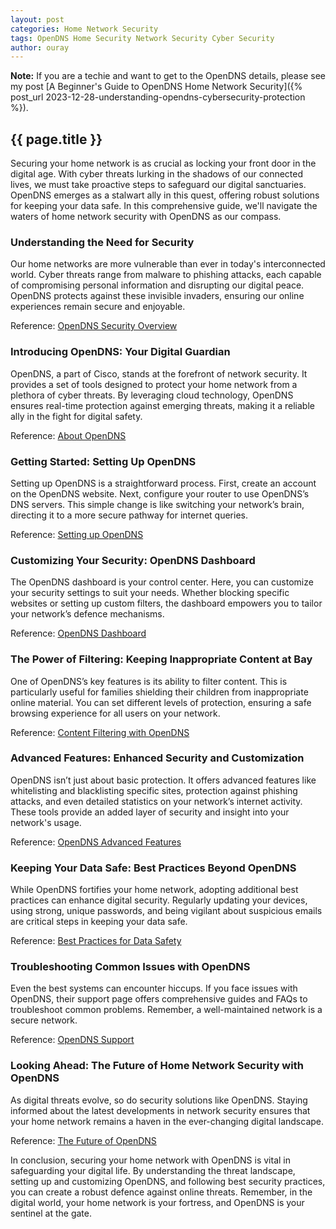 ```yaml
---
layout: post
categories: Home Network Security
tags: OpenDNS Home Security Network Security Cyber Security
author: ouray
---
```

**Note:** If you are a techie and want to get to the OpenDNS details, please see my post [A Beginner's Guide to OpenDNS Home Network Security]({% post_url 2023-12-28-understanding-opendns-cybersecurity-protection %}).
## {{ page.title }}
Securing your home network is as crucial as locking your front door in the digital age. With cyber threats lurking in the shadows of our connected lives, we must take proactive steps to safeguard our digital sanctuaries. OpenDNS emerges as a stalwart ally in this quest, offering robust solutions for keeping your data safe. In this comprehensive guide, we'll navigate the waters of home network security with OpenDNS as our compass.
<!--more-->

### Understanding the Need for Security
Our home networks are more vulnerable than ever in today's interconnected world. Cyber threats range from malware to phishing attacks, each capable of compromising personal information and disrupting our digital peace. OpenDNS protects against these invisible invaders, ensuring our online experiences remain secure and enjoyable.

Reference: [OpenDNS Security Overview](https://www.opendns.com/home-internet-security/)

### Introducing OpenDNS: Your Digital Guardian
OpenDNS, a part of Cisco, stands at the forefront of network security. It provides a set of tools designed to protect your home network from a plethora of cyber threats. By leveraging cloud technology, OpenDNS ensures real-time protection against emerging threats, making it a reliable ally in the fight for digital safety.

Reference: [About OpenDNS](https://www.opendns.com/about/)

### Getting Started: Setting Up OpenDNS
Setting up OpenDNS is a straightforward process. First, create an account on the OpenDNS website. Next, configure your router to use OpenDNS’s DNS servers. This simple change is like switching your network’s brain, directing it to a more secure pathway for internet queries.

Reference: [Setting up OpenDNS](https://www.opendns.com/setupguide/)

### Customizing Your Security: OpenDNS Dashboard
The OpenDNS dashboard is your control center. Here, you can customize your security settings to suit your needs. Whether blocking specific websites or setting up custom filters, the dashboard empowers you to tailor your network’s defence mechanisms.

Reference: [OpenDNS Dashboard](https://dashboard.opendns.com/)

### The Power of Filtering: Keeping Inappropriate Content at Bay
One of OpenDNS’s key features is its ability to filter content. This is particularly useful for families shielding their children from inappropriate online material. You can set different levels of protection, ensuring a safe browsing experience for all users on your network.

Reference: [Content Filtering with OpenDNS](https://www.opendns.com/home-internet-security/parental-controls/opendns-home/)

### Advanced Features: Enhanced Security and Customization
OpenDNS isn’t just about basic protection. It offers advanced features like whitelisting and blacklisting specific sites, protection against phishing attacks, and even detailed statistics on your network’s internet activity. These tools provide an added layer of security and insight into your network's usage.

Reference: [OpenDNS Advanced Features](https://www.opendns.com/home-internet-security/)

### Keeping Your Data Safe: Best Practices Beyond OpenDNS

While OpenDNS fortifies your home network, adopting additional best practices can enhance digital security. Regularly updating your devices, using strong, unique passwords, and being vigilant about suspicious emails are critical steps in keeping your data safe.

Reference: [Best Practices for Data Safety](https://www.opendns.com/home-internet-security/)

### Troubleshooting Common Issues with OpenDNS

Even the best systems can encounter hiccups. If you face issues with OpenDNS, their support page offers comprehensive guides and FAQs to troubleshoot common problems. Remember, a well-maintained network is a secure network.

Reference: [OpenDNS Support](https://support.opendns.com/hc/en-us)

### Looking Ahead: The Future of Home Network Security with OpenDNS

As digital threats evolve, so do security solutions like OpenDNS. Staying informed about the latest developments in network security ensures that your home network remains a haven in the ever-changing digital landscape.

Reference: [The Future of OpenDNS](https://www.opendns.com/home-internet-security/)

In conclusion, securing your home network with OpenDNS is vital in safeguarding your digital life. By understanding the threat landscape, setting up and customizing OpenDNS, and following best security practices, you can create a robust defence against online threats. Remember, in the digital world, your home network is your fortress, and OpenDNS is your sentinel at the gate.
